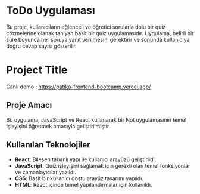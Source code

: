 # ToDo Uygulaması

Bu proje, kullanıcıların eğlenceli ve öğretici sorularla dolu bir quiz çözmelerine olanak tanıyan basit bir quiz uygulamasıdır. Uygulama, belirli bir süre boyunca her soruya yanıt verilmesini gerektirir ve sonunda kullanıcıya doğru cevap sayısı gösterilir.

# Project Title
Canlı demo : https://patika-frontend-bootcamp.vercel.app/

## Proje Amacı

Bu uygulama, JavaScript ve React kullanarak bir Not uygulamasının temel işleyişini öğretmek amacıyla geliştirilmiştir.

## Kullanılan Teknolojiler

- **React**: Bileşen tabanlı yapı ile kullanıcı arayüzü geliştirildi.
- **JavaScript**: Quiz işleyişini sağlamak için gerekli olan temel fonksiyonlar ve zamanlayıcılar yazıldı.
- **CSS**: Basit bir kullanıcı dostu arayüz tasarımı yapıldı.
- **HTML**: React içinde temel yapılandırmalar için kullanıldı.


